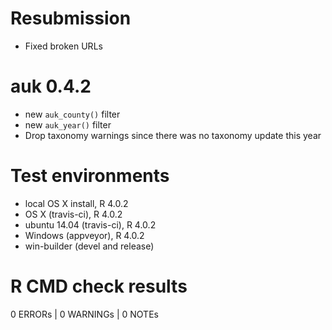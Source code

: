 # Resubmission

- Fixed broken URLs

# auk 0.4.2

- new `auk_county()` filter
- new `auk_year()` filter
- Drop taxonomy warnings since there was no taxonomy update this year

# Test environments

- local OS X install, R 4.0.2
- OS X (travis-ci), R 4.0.2
- ubuntu 14.04 (travis-ci), R 4.0.2
- Windows (appveyor), R 4.0.2
- win-builder (devel and release)

# R CMD check results

0 ERRORs | 0 WARNINGs | 0 NOTEs
